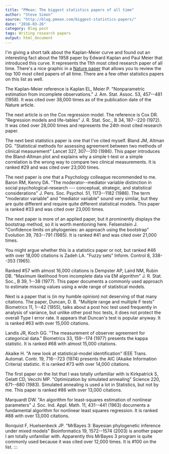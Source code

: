 ```yaml
---
title: "PMean: The biggest statistics papers of all time"
author: "Steve Simon"
source: "http://blog.pmean.com/biggest-statistics-papers/"
date: "2016-03-26"
category: Blog post
tags: Writing research papers
output: html_document
---
```


I'm giving a short talk about the Kaplan-Meier curve and found out an
interesting fact about the 1958 paper by Edward Kaplan and Paul Meier
that introduced this curve. It represents the 11th most cited research
paper of all time. There's a nice graphic in a [Nature
paper](http://www.nature.com/news/the-top-100-papers-1.16224) that
allows you to review the top 100 most cited papers of all time. There
are a few other statistics papers on this list as well.

<!---More--->

The Kaplan-Meier reference is Kaplan EL, Meier P. "Nonparametric
estimation from incomplete observations." J. Am. Stat. Assoc. 53,
457--481 (1958). It was cited over 38,000 times as of the publication
date of the Nature article.

The next article is on the Cox regression model. The reference is Cox
DR. "Regression models and life-tables" J. R. Stat. Soc., B 34, 187--220
(1972). It was cited over 28,000 times and represents the 24th most
cited research paper.

The next best statistics paper is one that I've cited myself. Bland JM,
Altman DG. "Statistical methods for assessing agreement between two
methods of clinical measurement" Lancet 327, 307--310 (1986). This paper
introduces the Bland-Altman plot and explains why a simple t-test or a
simple correlation is the wrong way to compare two clinical
measurements. It is ranked \#29 and was cited over 23,000 times.

The next paper is one that a Psychology colleague recommended to me.
Baron RM, Kenny DA. "The moderator--mediator variable distinction in
social psychological-research --- conceptual, strategic, and statistical
considerations" J. Pers. Soc. Psychol. 51, 1173--1182 (1986). The term
"moderator variable" and "mediator variable" sound very similar, but
they are quite different and require quite different statistical models.
This paper is ranked \#33 and was cited over 23,000 times.

The next paper is more of an applied paper, but it prominently displays
the bootstrap method, so it is worth mentioning here. Felsenstein J.
"Confidence limits on phylogenies: an approach using the bootstrap"
Evolution 39, 783--791 (1985). It is ranked \#41 and was cited over
21,000 times.

You might argue whether this is a statistics paper or not, but ranked
\#46 with over 18,000 citations is Zadeh LA. "Fuzzy sets" Inform.
Control 8, 338--353 (1965).

Ranked \#57 with almost 16,000 citations is Dempster AP, Laird NM, Rubin
DB. "Maximum likelihood from incomplete data via EM algorithm" J. R.
Stat. Soc., B 39, 1--38 (1977). This paper documents a commonly used
approach to estimate missing values using a wide range of statistical
models.

Next is a paper that is (in my humble opinion) not deserving of that
many citations. The paper, Duncan, D. B. "Multiple range and multiple F
tests" Biometrics 11, 1--42 (1955), talks about a post hoc test used
frequently in analysis of variance, but unlike other post hoc tests, it
does not protect the overall Type I error rate. It appears that Duncan's
test is popular anyway. It is ranked \#63 with over 15,000 citations.

Landis JR, Koch GG. "The measurement of observer agreement for
categorical data." Biometrics 33, 159--174 (1977) presents the kappa
statistic. It is ranked \#68 with almost 15,000 citations.

Akaike H. "A new look at statistical-model identification" IEEE Trans.
Automat. Contr. 19, 716--723 (1974) presents the AIC (Akaike Information
Criteria) statistic. It is ranked \#73 with over 14,000 citations.

The first paper on the list that I was totally unfamiliar with is
Kirkpatrick S, Gelatt CD, Vecchi MP. "Optimization by simulated
annealing" Science 220, 671--680 (1983). Simulated annealing is used a
lot in Statistics, but not by me. This paper is ranked \#86 with over
13,000 citations.

Marquardt DW. "An algorithm for least-squares estimation of nonlinear
parameters" J. Soc. Ind. Appl. Math. 11, 431--441 (1963) documents a
fundamental algorithm for nonlinear least squares regression. It is
ranked \#88 with over 13,000 citations.

Ronquist F, Huelsenbeck JP. "MrBayes 3: Bayesian phylogenetic inference
under mixed models" Bioinformatics 19, 1572--1574 (2003) is another
paper I am totally unfamiliar with. Apparently this MrBayes 3 program is
quite commonly used because it was cited over 12,000 times. It is \#100
on the list.
:::

